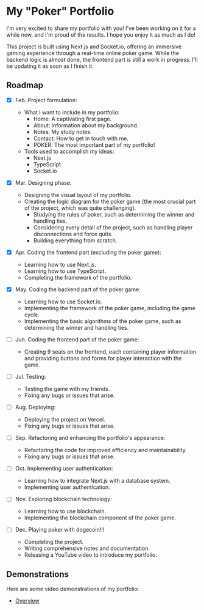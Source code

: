 # My "Poker" Portfolio

I'm very excited to share my portfolio with you! I've been working on it for a while now, and I'm proud of the results. I hope you enjoy it as much as I do!

This project is built using Next.js and Socket.io, offering an immersive gaming experience through a real-time online poker game. While the backend logic is almost done, the frontend part is still a work in progress. I'll be updating it as soon as I finish it.

## Roadmap

- [x] Feb. Project formulation:
    - What I want to include in my portfolio:
        - Home: A captivating first page.
        - About: Information about my background.
        - Notes: My study notes.
        - Contact: How to get in touch with me.
        - POKER: The most important part of my portfolio!
    - Tools used to accomplish my ideas:
        - Next.js
        - TypeScript
        - Socket.io

- [x] Mar. Designing phase:
    - Designing the visual layout of my portfolio.
    - Creating the logic diagram for the poker game (the most crucial part of the project, which was quite challenging).
        - Studying the rules of poker, such as determining the winner and handling ties.
        - Considering every detail of the project, such as handling player disconnections and force quits.
        - Building everything from scratch.

- [x] Apr. Coding the frontend part (excluding the poker game):
    - Learning how to use Next.js.
    - Learning how to use TypeScript.
    - Completing the framework of the portfolio.

- [x] May. Coding the backend part of the poker game:
    - Learning how to use Socket.io.
    - Implementing the framework of the poker game, including the game cycle.
    - Implementing the basic algorithms of the poker game, such as determining the winner and handling ties.

- [ ] Jun. Coding the frontend part of the poker game:
    - Creating 9 seats on the frontend, each containing player information and providing buttons and forms for player interaction with the game.

- [ ] Jul. Testing:
    - Testing the game with my friends.
    - Fixing any bugs or issues that arise.

- [ ] Aug. Deploying:
    - Deploying the project on Vercel.
    - Fixing any bugs or issues that arise.

- [ ] Sep. Refactoring and enhancing the portfolio's appearance:
    - Refactoring the code for improved efficiency and maintainability.
    - Fixing any bugs or issues that arise.

- [ ] Oct. Implementing user authentication:
    - Learning how to integrate Next.js with a database system.
    - Implementing user authentication.

- [ ] Nov. Exploring blockchain technology:
    - Learning how to use blockchain.
    - Implementing the blockchain component of the poker game.

- [ ] Dec. Playing poker with dogecoin!!!
    - Completing the project.
    - Writing comprehensive notes and documentation.
    - Releasing a YouTube video to introduce my portfolio.

## Demonstrations

Here are some video demonstrations of my portfolio:

- [Overview](https://drive.google.com/file/d/1NS8G51meG1dVflRY5iTvM7z-LAN5_OqQ/view?usp=share_link)
